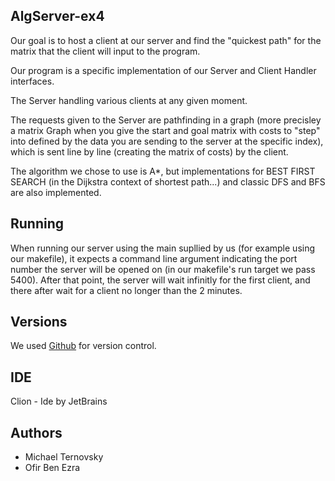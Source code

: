 ## AlgServer-ex4

Our goal is to host a client at our server and find the "quickest path" for the matrix that the client will input to the program.

Our program is a specific implementation of our Server and Client Handler interfaces.

The Server handling various clients at any given moment.

The requests given to the Server are pathfinding in a graph (more precisley a matrix Graph when you give the start and goal matrix with costs to "step" into defined 
by the data you are sending to the server at the specific index), which is sent line by line (creating the matrix of costs) by the client.

The algorithm we chose to use is A*, but implementations for BEST FIRST SEARCH (in the Dijkstra context of shortest path...) and classic DFS and BFS are also implemented.


## Running

When running our server using the main supllied by us (for example using our makefile), it expects a command line argument indicating the port number the server will be
opened on (in our makefile's run target we pass 5400). After that point, the server will wait infinitly for the first client, and there after wait for a client no longer
than the 2 minutes.

## Versions

We used [Github](https://github.com/michaeltern/ex4.git) for version control.


## IDE

Clion - Ide by JetBrains

## Authors

- Michael Ternovsky
- Ofir Ben Ezra

